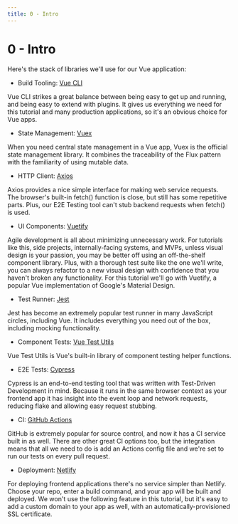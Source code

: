 ```yaml
---
title: 0 - Intro
---
```


# 0 - Intro

Here's the stack of libraries we'll use for our Vue application:

* Build Tooling: [Vue CLI][vue-cli]

Vue CLI strikes a great balance between being easy to get up and running, and being easy to extend with plugins. It gives us everything we need for this tutorial and many production applications, so it's an obvious choice for Vue apps.

* State Management: [Vuex][vuex]

When you need central state management in a Vue app, Vuex is the official state management library. It combines the traceability of the Flux pattern with the familiarity of using mutable data.

* HTTP Client: [Axios][axios]

Axios provides a nice simple interface for making web service requests. The browser's built-in fetch() function is close, but still has some repetitive parts. Plus, our E2E Testing tool can't stub backend requests when fetch() is used.

* UI Components: [Vuetify][vuetify]

Agile development is all about minimizing unnecessary work. For tutorials like this, side projects, internally-facing systems, and MVPs, unless visual design is your passion, you may be better off using an off-the-shelf component library. Plus, with a thorough test suite like the one we'll write, you can always refactor to a new visual design with confidence that you haven't broken any functionality. For this tutorial we'll go with Vuetify, a popular Vue implementation of Google's Material Design.

* Test Runner: [Jest][jest]

Jest has become an extremely popular test runner in many JavaScript circles, including Vue. It includes everything you need out of the box, including mocking functionality.

* Component Tests: [Vue Test Utils][vue-test-utils]

Vue Test Utils is Vue's built-in library of component testing helper functions.

* E2E Tests: [Cypress][cypress]

Cypress is an end-to-end testing tool that was written with Test-Driven Development in mind. Because it runs in the same browser context as your frontend app it has insight into the event loop and network requests, reducing flake and allowing easy request stubbing.

* CI: [GitHub Actions][github-actions]

GitHub is extremely popular for source control, and now it has a CI service built in as well. There are other great CI options too, but the integration means that all we need to do is add an Actions config file and we're set to run our tests on every pull request.

* Deployment: [Netlify][netlify]

For deploying frontend applications there's no service simpler than Netlify. Choose your repo, enter a build command, and your app will be built and deployed. We won't use the following feature in this tutorial, but it's easy to add a custom domain to your app as well, with an automatically-provisioned SSL certificate.

[axios]: https://github.com/axios/axios
[cypress]: https://www.cypress.io/
[github-actions]: https://github.com/features/actions
[jest]: https://jestjs.io/
[netlify]: https://www.netlify.com/
[vue-cli]: https://cli.vuejs.org/
[vue-test-utils]: https://vue-test-utils.vuejs.org/
[vuetify]: https://vuetifyjs.com/
[vuex]: https://vuex.vuejs.org/
